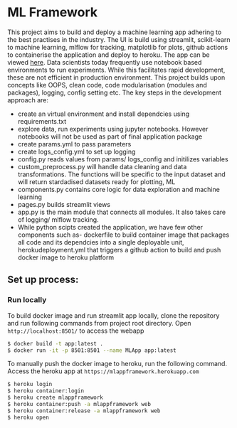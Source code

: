 # ML Framework

This project aims to build and deploy a machine learning app adhering to the best practises in the industry. The UI is build using streamlit, scikit-learn to machine learning, mlflow for tracking, matplotlib for plots, github actions to containerise the application and deploy to heroku. The app can be viewed [here](https://mlappframework.herokuapp.com). Data scientists today frequently use notebook based environments to run experiments. While this facilitates rapid development, these are not efficient in production environment. This project builds upon concepts like OOPS, clean code, code modularisation (modules and packages), logging, config setting etc. The key steps in the development approach are:

* create an virtual environment and install dependcies using requirements.txt
* explore data, run experiments using jupyter notebooks. However notebooks will not be used as part of final application package
* create params.yml to pass parameters
* create logs_config.yml to set up logging
* config.py reads values from params/ logs_config and initilizes variables
* custom_preprocess.py will handle data cleaning and data transformations. The functions will be specific to the input dataset and will return stardadised datasets ready for plotting, ML
* components.py contains core logic for data exploration and machine learning
* pages.py builds streamlit views
* app.py is the main module that connects all modules. It also takes care of logging/ mlflow tracking.
* While python scipts created the application, we have few other components such as- dockerfile to build container image that packages all code and its dependcies into a single deployable unit, herokudeployment.yml that triggers a github action to build and push docker image to heroku platform

## Set up process:

### Run locally

To build docker image and run streamlit app locally, clone the repository and run following commands from project root directory. Open `http://localhost:8501/` to access the webapp

```bash
$ docker build -t app:latest .
$ docker run -it -p 8501:8501 --name MLApp app:latest
```

To manually push the docker image to heroku, run the following command. Access the heroku app at `https://mlappframework.herokuapp.com`


```bash
$ heroku login
$ heroku container:login
$ heroku create mlappframework
$ heroku container:push -a mlappframework web
$ heroku container:release -a mlappframework web
$ heroku open
```
